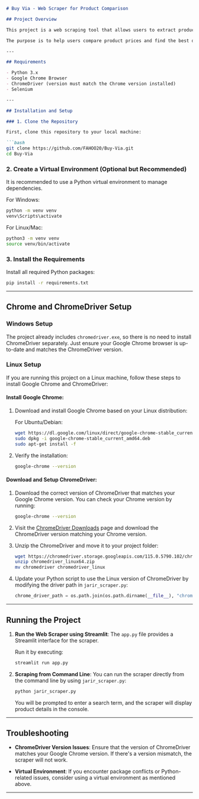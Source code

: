 ```markdown
# Buy Via - Web Scraper for Product Comparison

## Project Overview

This project is a web scraping tool that allows users to extract product details such as prices, links, and images from the Jarir Bookstore website. It utilizes Selenium to automate the browser and scrape the data. 

The purpose is to help users compare product prices and find the best deals available on the Jarir website.

---

## Requirements

- Python 3.x
- Google Chrome Browser
- ChromeDriver (version must match the Chrome version installed)
- Selenium

---

## Installation and Setup

### 1. Clone the Repository

First, clone this repository to your local machine:

```bash
git clone https://github.com/FAHOO20/Buy-Via.git
cd Buy-Via
```

### 2. Create a Virtual Environment (Optional but Recommended)

It is recommended to use a Python virtual environment to manage dependencies.

For Windows:
```bash
python -m venv venv
venv\Scripts\activate
```

For Linux/Mac:
```bash
python3 -m venv venv
source venv/bin/activate
```

### 3. Install the Requirements

Install all required Python packages:

```bash
pip install -r requirements.txt
```

---

## Chrome and ChromeDriver Setup

### Windows Setup
The project already includes `chromedriver.exe`, so there is no need to install ChromeDriver separately. Just ensure your Google Chrome browser is up-to-date and matches the ChromeDriver version.

### Linux Setup

If you are running this project on a Linux machine, follow these steps to install Google Chrome and ChromeDriver:

#### Install Google Chrome:
1. Download and install Google Chrome based on your Linux distribution:

   For Ubuntu/Debian:
   ```bash
   wget https://dl.google.com/linux/direct/google-chrome-stable_current_amd64.deb
   sudo dpkg -i google-chrome-stable_current_amd64.deb
   sudo apt-get install -f
   ```

2. Verify the installation:
   ```bash
   google-chrome --version
   ```

#### Download and Setup ChromeDriver:

1. Download the correct version of ChromeDriver that matches your Google Chrome version. You can check your Chrome version by running:
   
   ```bash
   google-chrome --version
   ```

2. Visit the [ChromeDriver Downloads](https://sites.google.com/a/chromium.org/chromedriver/downloads) page and download the ChromeDriver version matching your Chrome version.

3. Unzip the ChromeDriver and move it to your project folder:

   ```bash
   wget https://chromedriver.storage.googleapis.com/115.0.5790.102/chromedriver_linux64.zip
   unzip chromedriver_linux64.zip
   mv chromedriver chromedriver_linux
   ```

4. Update your Python script to use the Linux version of ChromeDriver by modifying the driver path in `jarir_scraper.py`:
   ```python
   chrome_driver_path = os.path.join(os.path.dirname(__file__), "chromedriver_linux")
   ```

---

## Running the Project

1. **Run the Web Scraper using Streamlit**:
   The `app.py` file provides a Streamlit interface for the scraper.

   Run it by executing:
   ```bash
   streamlit run app.py
   ```

2. **Scraping from Command Line**:
   You can run the scraper directly from the command line by using `jarir_scraper.py`:

   ```bash
   python jarir_scraper.py
   ```

   You will be prompted to enter a search term, and the scraper will display product details in the console.

---

## Troubleshooting

- **ChromeDriver Version Issues**: Ensure that the version of ChromeDriver matches your Google Chrome version. If there's a version mismatch, the scraper will not work.
  
- **Virtual Environment**: If you encounter package conflicts or Python-related issues, consider using a virtual environment as mentioned above.

---
